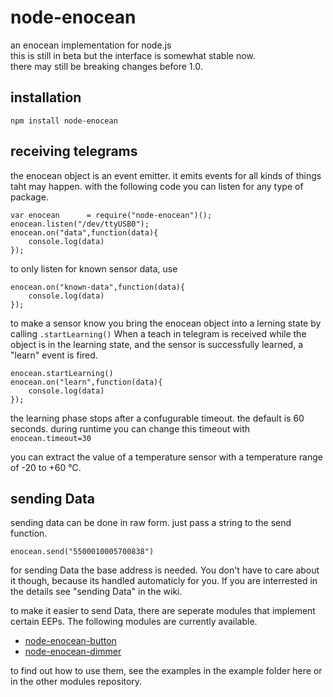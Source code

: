 # node-enocean
an enocean implementation for node.js   
this is still in beta but the interface is somewhat stable now.    
there may still be breaking changes before 1.0.

## installation
```
npm install node-enocean
```
## receiving telegrams
the enocean object is an event emitter. it emits events for all kinds of things taht may happen.
with the following code you can listen for any type of package.

```
var enocean      = require("node-enocean")();
enocean.listen("/dev/ttyUSB0"); 
enocean.on("data",function(data){   
	console.log(data) 
});
```
to only listen for known sensor data, use

```
enocean.on("known-data",function(data){   
	console.log(data) 
});
```
to make a sensor know you bring the enocean object into a lerning state by calling `.startLearning()`
When a teach in telegram is received while the object is in the learning state, and the sensor is successfully learned, a "learn" event is fired.

```
enocean.startLearning()
enocean.on("learn",function(data){   
	console.log(data) 
});
```
the learning phase stops after a confugurable timeout. the default is 60 seconds.
during runtime you can change this timeout with `enocean.timeout=30`

you can extract the value of a temperature sensor with a temperature range of -20 to +60 °C.

## sending Data

sending data can be done in raw form. just pass a string to the send function.   

`enocean.send("5500010005700838")`

for sending Data the base address is needed. You don't have to care about it though, because its handled automaticly for you. If you are interrested in the details see "sending Data" in the wiki.


to make it easier to send Data, there are seperate modules that implement certain EEPs. The following modules are currently available.

* [node-enocean-button](https://github.com/Holger-Will/node-enocean-button)
* [node-enocean-dimmer](https://github.com/Holger-Will/node-enocean-dimmer)

to find out how to use them, see the examples in the example folder here or in the other modules repository.

